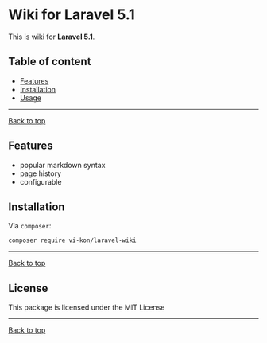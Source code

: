 # Wiki for Laravel 5.1

This is wiki for **Laravel 5.1**.

## Table of content

* [Features](#features)
* [Installation](#installation)
* [Usage](#usage)

---
[Back to top][url]

## Features

* popular markdown syntax
* page history
* configurable

## Installation

Via `composer`:

```bash
composer require vi-kon/laravel-wiki
```

---
[Back to top][url]

## License

This package is licensed under the MIT License

---
[Back to top][url]

[url]: #wiki-for-laravel-5